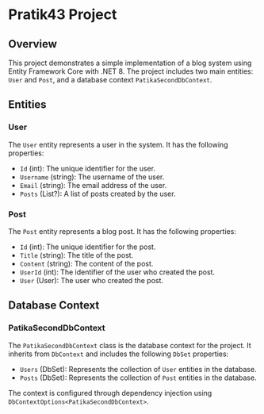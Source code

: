 # Pratik43 Project

## Overview

This project demonstrates a simple implementation of a blog system using Entity Framework Core with .NET 8. The project includes two main entities: `User` and `Post`, and a database context `PatikaSecondDbContext`.

## Entities

### User

The `User` entity represents a user in the system. It has the following properties:

- `Id` (int): The unique identifier for the user.
- `Username` (string): The username of the user.
- `Email` (string): The email address of the user.
- `Posts` (List<Post>?): A list of posts created by the user.

### Post

The `Post` entity represents a blog post. It has the following properties:

- `Id` (int): The unique identifier for the post.
- `Title` (string): The title of the post.
- `Content` (string): The content of the post.
- `UserId` (int): The identifier of the user who created the post.
- `User` (User): The user who created the post.

## Database Context

### PatikaSecondDbContext

The `PatikaSecondDbContext` class is the database context for the project. It inherits from `DbContext` and includes the following `DbSet` properties:

- `Users` (DbSet<User>): Represents the collection of `User` entities in the database.
- `Posts` (DbSet<Post>): Represents the collection of `Post` entities in the database.

The context is configured through dependency injection using `DbContextOptions<PatikaSecondDbContext>`.